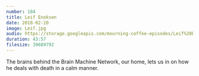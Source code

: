 ```yaml
---
number: 184 
title: Leif Enoksen
date: 2018-02-20
image: Leif.jpg
audio: https://storage.googleapis.com/mourning-coffee-episodes/Leif%20Enoksen%20Release.mp3
duration: 43:57
filesize: 39689792
---
```


The brains behind the Brain Machine Network, our home, lets us in on how he deals with death in a calm manner.
